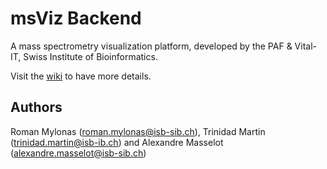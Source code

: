 # msViz Backend
A mass spectrometry visualization platform, developed by the PAF & Vital-IT, Swiss Institute of Bioinformatics.


Visit the [wiki](/vitalit-sib/msviz-backend/wiki) to have more details.

## Authors
Roman Mylonas (roman.mylonas@isb-sib.ch), Trinidad Martin (trinidad.martin@isb-ib.ch) and  Alexandre Masselot (alexandre.masselot@isb-sib.ch)
